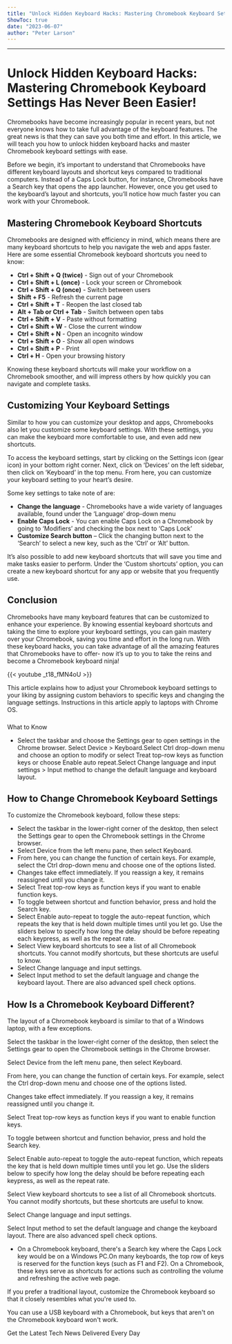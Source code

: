 ```yaml
---
title: "Unlock Hidden Keyboard Hacks: Mastering Chromebook Keyboard Settings Has Never Been Easier!"
ShowToc: true 
date: "2023-06-07"
author: "Peter Larson"
---
```

*****
# Unlock Hidden Keyboard Hacks: Mastering Chromebook Keyboard Settings Has Never Been Easier!

Chromebooks have become increasingly popular in recent years, but not everyone knows how to take full advantage of the keyboard features. The great news is that they can save you both time and effort. In this article, we will teach you how to unlock hidden keyboard hacks and master Chromebook keyboard settings with ease.

Before we begin, it’s important to understand that Chromebooks have different keyboard layouts and shortcut keys compared to traditional computers. Instead of a Caps Lock button, for instance, Chromebooks have a Search key that opens the app launcher. However, once you get used to the keyboard’s layout and shortcuts, you’ll notice how much faster you can work with your Chromebook.

## Mastering Chromebook Keyboard Shortcuts

Chromebooks are designed with efficiency in mind, which means there are many keyboard shortcuts to help you navigate the web and apps faster. Here are some essential Chromebook keyboard shortcuts you need to know:

- **Ctrl + Shift + Q (twice)** - Sign out of your Chromebook
- **Ctrl + Shift + L (once)** - Lock your screen or Chromebook
- **Ctrl + Shift + Q (once)** - Switch between users
- **Shift + F5** - Refresh the current page
- **Ctrl + Shift + T** - Reopen the last closed tab
- **Alt + Tab or Ctrl + Tab** - Switch between open tabs
- **Ctrl + Shift + V** - Paste without formatting
- **Ctrl + Shift + W** - Close the current window
- **Ctrl + Shift + N** - Open an incognito window
- **Ctrl + Shift + O** - Show all open windows
- **Ctrl + Shift + P** - Print
- **Ctrl + H** - Open your browsing history

Knowing these keyboard shortcuts will make your workflow on a Chromebook smoother, and will impress others by how quickly you can navigate and complete tasks.

## Customizing Your Keyboard Settings

Similar to how you can customize your desktop and apps, Chromebooks also let you customize some keyboard settings. With these settings, you can make the keyboard more comfortable to use, and even add new shortcuts.

To access the keyboard settings, start by clicking on the Settings icon (gear icon) in your bottom right corner. Next, click on ‘Devices’ on the left sidebar, then click on ‘Keyboard’ in the top menu. From here, you can customize your keyboard setting to your heart’s desire.

Some key settings to take note of are:

- **Change the language** - Chromebooks have a wide variety of languages available, found under the ‘Language’ drop-down menu
- **Enable Caps Lock** - You can enable Caps Lock on a Chromebook by going to ‘Modifiers’ and checking the box next to ‘Caps Lock’
- **Customize Search button** – Click the changing button next to the ‘Search’ to select a new key, such as the ‘Ctrl’ or ‘Alt’ button. 

It’s also possible to add new keyboard shortcuts that will save you time and make tasks easier to perform. Under the ‘Custom shortcuts’ option, you can create a new keyboard shortcut for any app or website that you frequently use.

## Conclusion

Chromebooks have many keyboard features that can be customized to enhance your experience. By knowing essential keyboard shortcuts and taking the time to explore your keyboard settings, you can gain mastery over your Chromebook, saving you time and effort in the long run. With these keyboard hacks, you can take advantage of all the amazing features that Chromebooks have to offer- now it’s up to you to take the reins and become a Chromebook keyboard ninja!

{{< youtube _t18_fMN4oU >}} 




This article explains how to adjust your Chromebook keyboard settings to your liking by assigning custom behaviors to specific keys and changing the language settings. Instructions in this article apply to laptops with Chrome OS.

 
### 
What to Know
 
- Select the taskbar and choose the Settings gear to open settings in the Chrome browser. Select Device > Keyboard.Select Ctrl drop-down menu and choose an option to modify or select Treat top-row keys as function keys or choose Enable auto repeat.Select Change language and input settings > Input method to change the default language and keyboard layout.

 
##   How to Change Chromebook Keyboard Settings  
 

To customize the Chromebook keyboard, follow these steps:

 
- Select the taskbar in the lower-right corner of the desktop, then select the Settings gear to open the Chromebook settings in the Chrome browser.
 - Select Device from the left menu pane, then select Keyboard.
 - From here, you can change the function of certain keys. For example, select the Ctrl drop-down menu and choose one of the options listed.
 - Changes take effect immediately. If you reassign a key, it remains reassigned until you change it.
 - Select Treat top-row keys as function keys if you want to enable function keys.
 - To toggle between shortcut and function behavior, press and hold the Search key.
 - Select Enable auto-repeat to toggle the auto-repeat function, which repeats the key that is held down multiple times until you let go. Use the sliders below to specify how long the delay should be before repeating each keypress, as well as the repeat rate.
 - Select View keyboard shortcuts to see a list of all Chromebook shortcuts. You cannot modify shortcuts, but these shortcuts are useful to know.
 - Select Change language and input settings.
 - Select Input method to set the default language and change the keyboard layout. There are also advanced spell check options.

 
##   How Is a Chromebook Keyboard Different?  
 

The layout of a Chromebook keyboard is similar to that of a Windows laptop, with a few exceptions.

 

Select the taskbar in the lower-right corner of the desktop, then select the Settings gear to open the Chromebook settings in the Chrome browser.

 

Select Device from the left menu pane, then select Keyboard.

 

From here, you can change the function of certain keys. For example, select the Ctrl drop-down menu and choose one of the options listed.

 
Changes take effect immediately. If you reassign a key, it remains reassigned until you change it.
 

Select Treat top-row keys as function keys if you want to enable function keys.

 
To toggle between shortcut and function behavior, press and hold the Search key.
 

Select Enable auto-repeat to toggle the auto-repeat function, which repeats the key that is held down multiple times until you let go. Use the sliders below to specify how long the delay should be before repeating each keypress, as well as the repeat rate.

 

Select View keyboard shortcuts to see a list of all Chromebook shortcuts. You cannot modify shortcuts, but these shortcuts are useful to know.

 

Select Change language and input settings.

 

Select Input method to set the default language and change the keyboard layout. There are also advanced spell check options.

 
- On a Chromebook keyboard, there's a Search key where the Caps Lock key would be on a Windows PC.On many keyboards, the top row of keys is reserved for the function keys (such as F1 and F2). On a Chromebook, these keys serve as shortcuts for actions such as controlling the volume and refreshing the active web page.

 

If you prefer a traditional layout, customize the Chromebook keyboard so that it closely resembles what you're used to.

 
You can use a USB keyboard with a Chromebook, but keys that aren't on the Chromebook keyboard won't work.
 

Get the Latest Tech News Delivered Every Day




